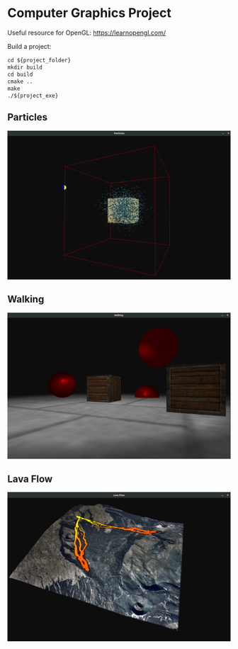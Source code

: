 # Computer Graphics Project

Useful resource for OpenGL: https://learnopengl.com/

Build a project:
```
cd ${project_folder}
mkdir build
cd build
cmake ..
make
./${project_exe}

```

## Particles 
![Particles_img](Particles_img.png) 

## Walking 
![Walking_img](Walking_img.png) 

## Lava Flow
![Lava_img](Lava_img.png) 
